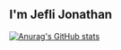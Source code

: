 ## I'm Jefli Jonathan

[![Anurag's GitHub stats](https://github-readme-stats.vercel.app/api?username=jeflijonathan)](https://github.com/jeflijonathan/github-readme-stats)
